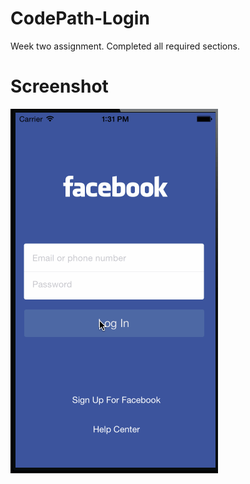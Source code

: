 CodePath-Login
==============

Week two assignment.
Completed all required sections.

Screenshot
==========

![Image](login.gif)
